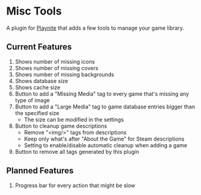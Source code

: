 # Misc Tools
A plugin for [Playnite](https://playnite.link/) that adds a few tools to manage your game library.

## Current Features
1. Shows number of missing icons
2. Shows number of missing covers
3. Shows number of missing backgrounds
4. Shows database size
5. Shows cache size
6. Button to add a "Missing Media" tag to every game that's missing any type of image
7. Button to add a "Large Media" tag to game database entries bigger than the specified size
   - The size can be modified in the settings
8. Button to cleanup game descriptions
   - Remove "&lt;img/&gt;" tags from descriptions
   - Keep only what's after "About the Game" for Steam descriptions
   - Setting to enable/disable automatic cleanup when adding a game
10. Button to remove all tags generated by this plugin

## Planned Features
1. Progress bar for every action that might be slow
